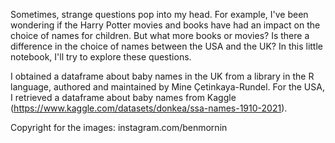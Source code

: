 Sometimes, strange questions pop into my head. For example, I've been wondering if the Harry Potter movies and books have had an impact on the choice of names for children. But what more books or movies? Is there a difference in the choice of names between the USA and the UK? In this little notebook, I'll try to explore these questions.

I obtained a dataframe about baby names in the UK from a library in the R language, authored and maintained by Mine Çetinkaya-Rundel. For the USA, I retrieved a dataframe about baby names from Kaggle (https://www.kaggle.com/datasets/donkea/ssa-names-1910-2021).

Copyright for the images: instagram.com/benmornin
